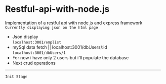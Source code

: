 # Restful-api-with-node.js
Implementation of a restful api with node.js and express framework  
`Currently displaying json on the html page`  
* Json display   
`localhost:3001/emplist`     
* mySql data fetch || localhost:3001/dbUsers/:id   
`localhost:3001/dbUsers/1`    
* For now i have only 2 users but i'll populate the database 
* Next crud operations   
***
`Init Stage`
